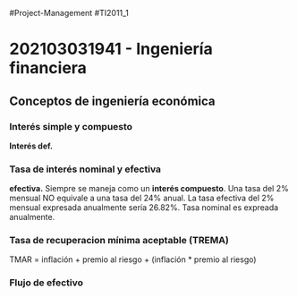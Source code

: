 #Project-Management #TI2011_1
# 202103031941 - Ingeniería financiera

## Conceptos de ingeniería económica
### Interés simple y compuesto
**Interés def.** 

### Tasa de interés nominal y efectiva
**efectiva.** Siempre se maneja  como un **interés compuesto**.
Una tasa del 2% mensual NO equivale a una tasa del 24% anual.
La tasa efectiva del 2% mensual expresada anualmente sería 26.82%.
Tasa nominal es expreada anualmente.

### Tasa de recuperacion mínima aceptable (TREMA)

TMAR = inflación + premio al riesgo + (inflación * premio al riesgo)

###  Flujo de efectivo


